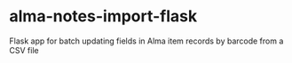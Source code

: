 # alma-notes-import-flask
Flask app for batch updating fields in Alma item records by barcode from a CSV file